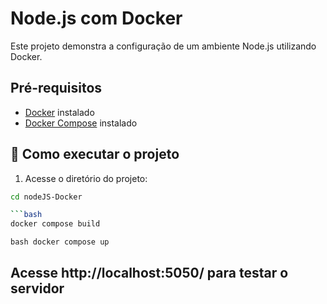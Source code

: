 # Node.js com Docker

Este projeto demonstra a configuração de um ambiente Node.js utilizando Docker.

## Pré-requisitos

- [Docker](https://docs.docker.com/get-docker/) instalado
- [Docker Compose](https://docs.docker.com/compose/install/) instalado

## 🚀 Como executar o projeto

1. Acesse o diretório do projeto:

```bash
cd nodeJS-Docker

```bash
docker compose build
```

```
bash docker compose up
```
## Acesse http://localhost:5050/ para testar o servidor
